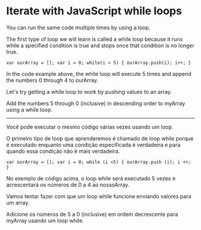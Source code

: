 # Iterate with JavaScript while loops

You can run the same code multiple times by using a loop.

The first type of loop we will learn is called a while loop because it runs while a specified condition is true and stops once that condition is no longer true.

`var ourArray = [];
var i = 0;
while(i < 5) {
  ourArray.push(i);
  i++;
}`

In the code example above, the while loop will execute 5 times and append the numbers 0 through 4 to ourArray.

Let's try getting a while loop to work by pushing values to an array.

Add the numbers 5 through 0 (inclusive) in descending order to myArray using a while loop.

---

Você pode executar o mesmo código várias vezes usando um loop.

O primeiro tipo de loop que aprenderemos é chamado de loop while porque é executado enquanto uma condição especificada é verdadeira e para quando essa condição não é mais verdadeira.

`var ourArray = [];
var i = 0;
while (i <5) {
   ourArray.push (i);
   i ++;
} `

No exemplo de código acima, o loop while será executado 5 vezes e acrescentará os números de 0 a 4 ao nossoArray.

Vamos tentar fazer com que um loop while funcione enviando valores para um array.

Adicione os números de 5 a 0 (inclusive) em ordem decrescente para myArray usando um loop while.